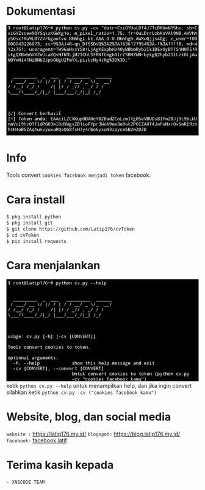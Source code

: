 # Dokumentasi
<img src="img/Screenshot_20211106-134305_Termux.jpg" alt="dokumentasi"></img>
# Info
Tools convert ```cookies facebook menjadi token``` facebook.
# Cara install
```CMD
$ pkg install python
$ pkg install git
$ git clone https://github.com/Latip176/cvToken
$ cd cvToken
$ pip install requests
```
# Cara menjalankan
<img src="img/Screenshot_20211106-143131_Termux.jpg" alt="tools help"></img>
ketik ```python cv.py --help``` untuk menampilkan help, dan jika
ingin convert silahkan ketik ```python cv.py -cv ("cookies facebook kamu")```
# Website, blog, dan social media
```website :``` <a href="https://latip176.my.id/">https://latip176.my.id/</a>
```blogspot:``` <a href="https://blog.latip176.my.id/">https://blog.latip176.my.id/</a>
```facebook:``` <a href="https://facebook.com/latip176.my.id/">facebook latif</a>
# Terima kasih kepada
```
- XNSCODE TEAM
```
